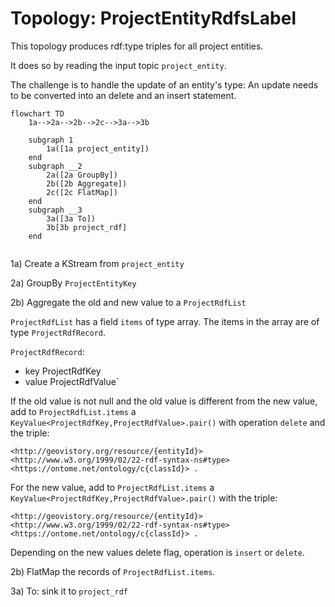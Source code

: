 # Topology: ProjectEntityRdfsLabel

This topology produces rdf:type triples for all project entities.

It does so by reading the input topic `project_entity`.

The challenge is to handle the update of an entity's type:
An update needs to be converted into an delete and an insert statement.

```mermaid
flowchart TD
    1a-->2a-->2b-->2c-->3a-->3b
    
    subgraph 1
        1a([1a project_entity])
    end
    subgraph __2
        2a([2a GroupBy])
        2b([2b Aggregate])
        2c([2c FlatMap])
    end          
    subgraph __3
        3a([3a To])
        3b[3b project_rdf]
    end
    
```

1a) Create a KStream from `project_entity`

2a) GroupBy `ProjectEntityKey`

2b) Aggregate the old and new value to a `ProjectRdfList`

`ProjectRdfList` has a field `items` of type array. The items in the array are of type `ProjectRdfRecord`.

`ProjectRdfRecord`:

- key ProjectRdfKey
- value ProjectRdfValue`

If the old value is not null and the old value is different from the new value,
add to `ProjectRdfList.items` a `KeyValue<ProjectRdfKey,ProjectRdfValue>.pair()` with
operation `delete` and the triple:

```turtle
<http://geovistory.org/resource/{entityId}> <http://www.w3.org/1999/02/22-rdf-syntax-ns#type> <https://ontome.net/ontology/c{classId}> .
```

For the new value, add to `ProjectRdfList.items` a `KeyValue<ProjectRdfKey,ProjectRdfValue>.pair()` with
the triple:

```turtle
<http://geovistory.org/resource/{entityId}> <http://www.w3.org/1999/02/22-rdf-syntax-ns#type> <https://ontome.net/ontology/c{classId}> .
```

Depending on the new values delete flag, operation is `insert` or `delete`.

2b) FlatMap the records of `ProjectRdfList.items`.

3a) To: sink it to `project_rdf`


